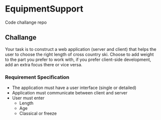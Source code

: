 # EquipmentSupport
Code challange repo

## Challange

Your task is to construct a web application (server and client) that helps the user to choose the right length of cross country ski.
Choose to add weight to the part you prefer to work with, if you prefer client-side development, add an extra focus there or vice versa.

### Requirement Specification
* The application must have a user interface (single or detailed) 
* Application must communicate between client and server 
* User must enter 
	* Length 
	* Age 
	* Classical or freeze
